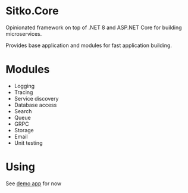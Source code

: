 # Sitko.Core

Opinionated framework on top of .NET 8 and ASP.NET Core for building microservices. 

Provides base application and modules for fast application building.

# Modules

- Logging
- Tracing
- Service discovery
- Database access
- Search
- Queue 
- GRPC
- Storage
- Email 
- Unit testing

# Using

See [demo app](apps/Blazor/Sitko.Core.Apps.Blazor) for now

